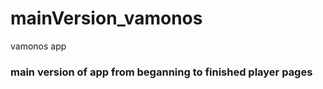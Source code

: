 # mainVersion_vamonos
vamonos app 
<h3>main version of app from beganning to finished player pages</h3>
